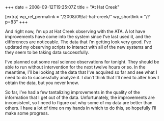 +++
date = 2008-09-12T19:25:07Z
title = "At Hat Creek"

[extra]
wp_rel_permalink = "/2008/09/at-hat-creek/"
wp_shortlink = "/?p=83"
+++

And right now, I’m up at Hat Creek observing with the ATA. A lot have
improvements have come into the system since I’ve last used it, and the
differences are noticeable. The data that I’m getting look very good. I’ve
updated my observing scripts to interact with all of the new systems and they
seem to be taking data successfully.

I’ve planned out some real science observations for tonight. They should be
able to run without intervention for the next twelve hours or so. In the
meantime, I’ll be looking at the data that I’ve acquired so far and see what I
need to do to successfully analyze it. I don’t think that I’ll need to alter
how I obtain the data, but you never know.

So far, I’ve had a few tantalizing improvements in the quality of the
information that I get out of the data. Unfortunately, the improvements are
inconsistent, so I need to figure out why some of my data are better than
others. I have a lot of time on my hands in which to do this, so hopefully
I’ll make some progress.
